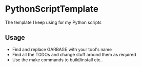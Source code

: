 # PythonScriptTemplate
The template I keep using for my Python scripts

## Usage
* Find and replace GARBAGE with your tool's name
* Find all the TODOs and change stuff around them as required
* Use the make commands to build/install etc..
